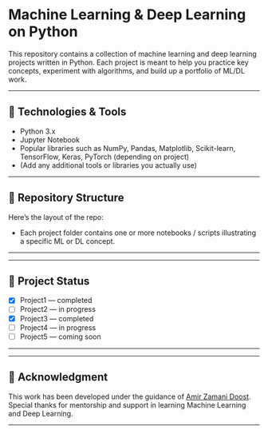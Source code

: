# Machine Learning & Deep Learning on Python

This repository contains a collection of machine learning and deep learning projects written in Python. Each project is meant to help you practice key concepts, experiment with algorithms, and build up a portfolio of ML/DL work.

---

## 🧠 Technologies & Tools

- Python 3.x  
- Jupyter Notebook  
- Popular libraries such as NumPy, Pandas, Matplotlib, Scikit-learn, TensorFlow, Keras, PyTorch (depending on project)  
- (Add any additional tools or libraries you actually use)

---

## 📂 Repository Structure

Here’s the layout of the repo:


- Each project folder contains one or more notebooks / scripts illustrating a specific ML or DL concept.

---

---

## 🎯 Project Status

- [x] Project1 — completed  
- [ ] Project2 — in progress
- [x] Project3 — completed  
- [ ] Project4 — in progress
- [ ] Project5 — coming soon
---
---

## 🙌 Acknowledgment

This work has been developed under the guidance of [Amir Zamani Doost](https://www.linkedin.com/in/amir-zamanidoost-51bb6b166/).  
Special thanks for mentorship and support in learning Machine Learning and Deep Learning.

---
